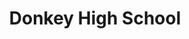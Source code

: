 --- 
title: "Donkey High School"
publishdate: "2019-2-25T16:48:46+02:00"
src: "https://365manga.net/manga/donkey-high-school"
image: "https://data.365manga.net/images/thumbnails/30430-donkey-high-school.jpg"
description: " A class full of weirdos. Some have repeated school a few times. Some love to collect strange, exotic animals. There are nerds and other characters that cause troubles to other students. The main character, Ratz, returned to school and had to go to a class like this. What would happen?"
---